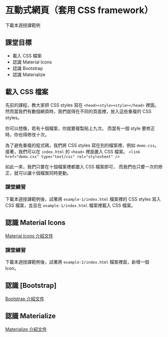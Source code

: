 # 互動式網頁（套用 CSS framework）

下載本週授課範例

## 課堂目標
- 載入 CSS 檔案
- 認識 Material Icons
- 認識 Bootstrap
- 認識 Materialize 

## 載入 CSS 檔案
先前的課程，教大家把 CSS styles 寫在 `<head><style><style></head>` 裡面。
然而當我們有數個網頁時，我們就得在不同的頁面裡，放入這些重複的 CSS styles。

你可以想像，若有十個檔案，你就要複製貼上九次。
而當有一個 style 要修正時，你也得修改十次。

為了避免重複的程式碼，我們將 CSS styles 寫在別的檔案裡，例如 `demo.css`。
接著，我們可以在 `index.html` 的 `<head>` 裡面置入 CSS 檔案。
`<link href="demo.css" type="text/css" rel="stylesheet" />`

如此一來，我們只要在十個檔案裡都置入 CSS 檔案即可，
而我們也只要一次的修正，就可以讓十個檔案同時更動。

### 課堂練習
下載本週授課範例後，試著將 `example-1/index.html` 檔案裡的 CSS styles 寫入 CSS 檔案，並且在 `example-1/index.html` 檔案裡載入 CSS 檔案。


## 認識 Material Icons
[Material Icons 介紹文件](https://material.io/tools/icons/?style=baseline)

### 課堂練習
下載本週授課範例後，試著將 `example-2/index.html` 檔案裡面，新增一個 Icon。

## 認識 [Bootstrap]
[Bootstrap 介紹文件](https://getbootstrap.com/docs/4.0/getting-started/introduction/)


## 認識 Materialize
[Materialize 介紹文件](https://materializecss.com/getting-started.html)
